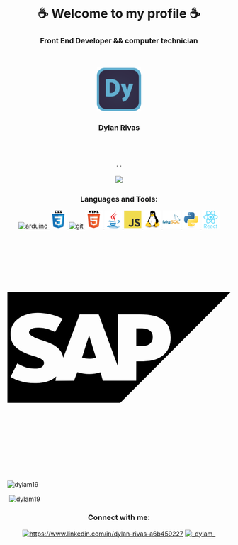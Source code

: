 <h1 align="center">☕ Welcome to my profile ☕</h1>
<h3 align="center">Front End Developer && computer technician</h3>

<div align="center">
  <br><br>
  <a href="https://dylam19.github.io/portafolio/" target="_blank">
    <img src="logo-pag-2.png" alt="Logo" width="100" height="100">
  </a>
  <h3 align="center">Dylan Rivas</h3>
  <p align="center">
    <br />
    <br />
    <br />
    ·
    <!-- <a href="https://github.com/dylam19/portafolio" target"_blank">View repository</a> -->
    ·
  </p>
</div>

<p align="center"> <img src="https://komarev.com/ghpvc/?username=dylam19&label=Profile%20views&color=0e75b6&style=flat" style="width:20%;height:auto; alt="dylam19" /> </p>

<h3 align="center">Languages and Tools:</h3>
<p align="center"> <a href="https://www.arduino.cc/" target="_blank" rel="noreferrer"> <img src="https://cdn.worldvectorlogo.com/logos/arduino-1.svg" alt="arduino" width="40" height="40"/> </a> <a href="https://www.w3schools.com/css/" target="_blank" rel="noreferrer"> <img src="https://raw.githubusercontent.com/devicons/devicon/master/icons/css3/css3-original-wordmark.svg" alt="css3" width="40" height="40"/> </a> <a href="https://git-scm.com/" target="_blank" rel="noreferrer"> <img src="https://www.vectorlogo.zone/logos/git-scm/git-scm-icon.svg" alt="git" width="40" height="40"/> </a> <a href="https://www.w3.org/html/" target="_blank" rel="noreferrer"> <img src="https://raw.githubusercontent.com/devicons/devicon/master/icons/html5/html5-original-wordmark.svg" alt="html5" width="40" height="40"/> </a> <a href="https://www.java.com" target="_blank" rel="noreferrer"> <img src="https://raw.githubusercontent.com/devicons/devicon/master/icons/java/java-original.svg" alt="java" width="40" height="40"/> </a> <a href="https://developer.mozilla.org/en-US/docs/Web/JavaScript" target="_blank" rel="noreferrer"> <img src="https://raw.githubusercontent.com/devicons/devicon/master/icons/javascript/javascript-original.svg" alt="javascript" width="40" height="40"/> </a> <a href="https://www.linux.org/" target="_blank" rel="noreferrer"> <img src="https://raw.githubusercontent.com/devicons/devicon/master/icons/linux/linux-original.svg" alt="linux" width="40" height="40"/> </a> <a href="https://www.mysql.com/" target="_blank" rel="noreferrer"> <img src="https://raw.githubusercontent.com/devicons/devicon/master/icons/mysql/mysql-original-wordmark.svg" alt="mysql" width="40" height="40"/> </a> <a href="https://www.photoshop.com/en" target="_blank" rel="noreferrer"> </a> <a href="https://www.python.org" target="_blank" rel="noreferrer"> <img src="https://raw.githubusercontent.com/devicons/devicon/master/icons/python/python-original.svg" alt="python" width="40" height="40"/> </a> <a href="https://reactjs.org/" target="_blank" rel="noreferrer"> <img src="https://raw.githubusercontent.com/devicons/devicon/master/icons/react/react-original-wordmark.svg" alt="react" width="40" height="40"/> </a> 

<svg xmlns="http://www.w3.org/2000/svg" xmlns:xlink="http://www.w3.org/1999/xlink" version="1.1" id="Capa_1" viewBox="0 0 24 24" style="enable-background:new 0 0 24 24;" xml:space="preserve" width="512" height="512"><g><path style="fill-rule:evenodd;clip-rule:evenodd;" d="M8.789,10.709l0.736,2.369c-0.222,0.079-0.474,0.126-0.742,0.126   c-0.275,0-0.534-0.048-0.757-0.133l0.749-2.362H8.789z"/><path style="fill-rule:evenodd;clip-rule:evenodd;" d="M15.63,10.882c0,0.734-0.554,0.965-1.248,0.965h-0.521V9.942h0.521   C15.076,9.942,15.63,10.173,15.63,10.882z"/><path style="fill-rule:evenodd;clip-rule:evenodd;" d="M0,6.064v11.873h12.129L24,6.064H0z M14.625,13.471h-0.764l-0.009,2.094   l-3.588-0.003l-0.25-0.907c-0.37,0.121-0.788,0.189-1.232,0.189c-0.455,0-0.884-0.071-1.262-0.2l-0.359,0.919l-2,0.006l0.09-0.462   c-0.028,0.025-0.056,0.05-0.087,0.074c-0.534,0.43-1.207,0.629-2.036,0.644l-0.214,0.002c-0.952,0-1.791-0.226-2.58-0.675   l0.73-1.448c0.791,0.467,1.287,0.572,1.956,0.558c0.347-0.007,0.597-0.07,0.761-0.239c0.099-0.103,0.151-0.231,0.156-0.369   c0.007-0.376-0.529-0.553-1.185-0.756c-0.531-0.165-1.135-0.389-1.607-0.734c-0.558-0.411-0.824-0.925-0.811-1.65   c0.008-0.527,0.203-1.004,0.565-1.378C1.42,8.598,2.258,8.272,3.264,8.272h0.005c0.863,0.001,1.915,0.246,2.676,0.633l-0.821,1.43   C4.29,9.932,3.87,9.893,3.395,9.868c-0.708-0.037-1.064,0.215-1.07,0.488c-0.007,0.332,0.669,0.633,1.306,0.838   c0.964,0.306,2.189,0.715,2.377,1.9L7.77,8.436h2.047l2.064,5.577l-0.008-5.575h2.37c2.258,0,3.318,0.764,3.319,2.518   C17.561,12.531,16.471,13.471,14.625,13.471z"/></g></svg>

</p>
<br>

<p><img align="left" src="https://github-readme-stats.vercel.app/api/top-langs?username=dylam19&show_icons=true&locale=en&&theme=tokyonight" alt="dylam19" /></p>
<br>
<p>&nbsp;<img align="center" src="https://github-readme-stats.vercel.app/api?username=dylam19&show_icons=true&locale=en&theme=tokyonight" alt="dylam19" /></p>

<h3 align="center">Connect with me:</h3>
<p align="center">
<a href="https://linkedin.com/in/https://www.linkedin.com/in/dylan-rivas-a6b459227" target="blank"><img align="center" src="https://raw.githubusercontent.com/rahuldkjain/github-profile-readme-generator/master/src/images/icons/Social/linked-in-alt.svg" alt="https://www.linkedin.com/in/dylan-rivas-a6b459227" height="30" width="40" /></a>
<a href="https://instagram.com/_dylam_" target="blank"><img align="center" src="https://raw.githubusercontent.com/rahuldkjain/github-profile-readme-generator/master/src/images/icons/Social/instagram.svg" alt="_dylam_" height="30" width="40" /></a>
</p>
